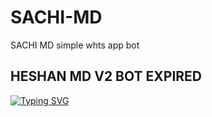 # SACHI-MD
SACHI MD simple whts app bot
## HESHAN MD V2 BOT EXPIRED ##
<a href="https://git.io/typing-svg"><img src="https://readme-typing-svg.demolab.com?font=EB+Garamond&weight=800&size=28&duration=4000&pause=1000&random=false&width=435&lines=+•★⃝ SACHI-+MD-+BOT ★⃝•;MULTI-DEVICE+WHATSAPP+BOT;DEVELOP+BY+DINIDU+HESHAN;RELEASED+DATE+2025/01/10." alt="Typing SVG" /></a>
 </p>
<p align="center">
  <a href="https://git.io/typing-svg"><img src="https://readme-typing-svg.demolab.com?
